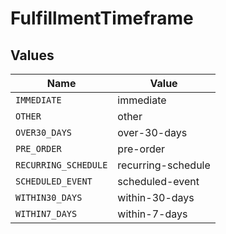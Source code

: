 # FulfillmentTimeframe


## Values

| Name                 | Value                |
| -------------------- | -------------------- |
| `IMMEDIATE`          | immediate            |
| `OTHER`              | other                |
| `OVER30_DAYS`        | over-30-days         |
| `PRE_ORDER`          | pre-order            |
| `RECURRING_SCHEDULE` | recurring-schedule   |
| `SCHEDULED_EVENT`    | scheduled-event      |
| `WITHIN30_DAYS`      | within-30-days       |
| `WITHIN7_DAYS`       | within-7-days        |